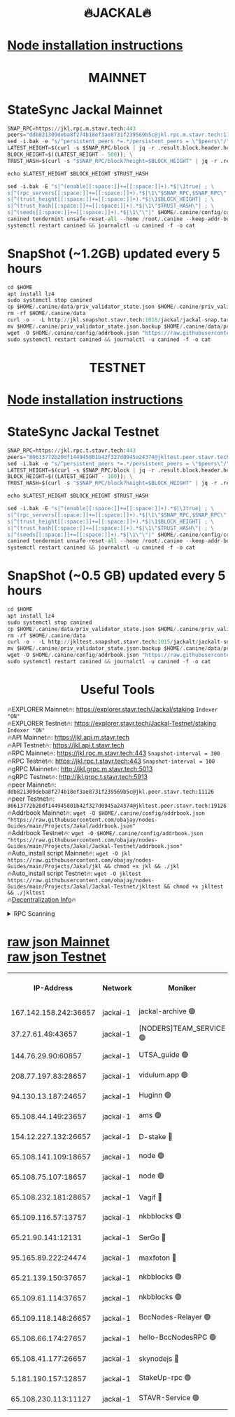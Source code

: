 <h1 align="center"> 🔥JACKAL🔥</h1>

[Node installation instructions](https://github.com/obajay/nodes-Guides/tree/main/Projects/Jakal)
=

<h1 align="center"> MAINNET</h1>

# StateSync Jackal Mainnet
```python
SNAP_RPC=https://jkl.rpc.m.stavr.tech:443
peers="ddb821309deba8f274b18ef3ae8731f239569b5c@jkl.rpc.m.stavr.tech:11126"
sed -i.bak -e "s/^persistent_peers *=.*/persistent_peers = \"$peers\"/" $HOME/.canine/config/config.toml
LATEST_HEIGHT=$(curl -s $SNAP_RPC/block | jq -r .result.block.header.height); \
BLOCK_HEIGHT=$((LATEST_HEIGHT - 500)); \
TRUST_HASH=$(curl -s "$SNAP_RPC/block?height=$BLOCK_HEIGHT" | jq -r .result.block_id.hash)

echo $LATEST_HEIGHT $BLOCK_HEIGHT $TRUST_HASH

sed -i.bak -E "s|^(enable[[:space:]]+=[[:space:]]+).*$|\1true| ; \
s|^(rpc_servers[[:space:]]+=[[:space:]]+).*$|\1\"$SNAP_RPC,$SNAP_RPC\"| ; \
s|^(trust_height[[:space:]]+=[[:space:]]+).*$|\1$BLOCK_HEIGHT| ; \
s|^(trust_hash[[:space:]]+=[[:space:]]+).*$|\1\"$TRUST_HASH\"| ; \
s|^(seeds[[:space:]]+=[[:space:]]+).*$|\1\"\"|" $HOME/.canine/config/config.toml
canined tendermint unsafe-reset-all --home /root/.canine --keep-addr-book
systemctl restart canined && journalctl -u canined -f -o cat
```
# SnapShot (~1.2GB) updated every 5 hours
```python
cd $HOME
apt install lz4
sudo systemctl stop canined
cp $HOME/.canine/data/priv_validator_state.json $HOME/.canine/priv_validator_state.json.backup
rm -rf $HOME/.canine/data
curl -o - -L http://jkl.snapshot.stavr.tech:1018/jackal/jackal-snap.tar.lz4 | lz4 -c -d - | tar -x -C $HOME/.canine --strip-components 2
mv $HOME/.canine/priv_validator_state.json.backup $HOME/.canine/data/priv_validator_state.json
wget -O $HOME/.canine/config/addrbook.json "https://raw.githubusercontent.com/obajay/nodes-Guides/main/Projects/Jakal/addrbook.json"
sudo systemctl restart canined && journalctl -u canined -f -o cat
```

<h1 align="center"> TESTNET</h1>

[Node installation instructions](https://github.com/obajay/nodes-Guides/tree/main/Projects/Jakal/Jackal-Testnet)
=

# StateSync Jackal Testnet
```python
SNAP_RPC=https://jkl.rpc.t.stavr.tech:443
peers="80613772b20df144945801b42f327d0945a24374@jkltest.peer.stavr.tech:19126"
sed -i.bak -e "s/^persistent_peers *=.*/persistent_peers = \"$peers\"/" $HOME/.canine/config/config.toml
LATEST_HEIGHT=$(curl -s $SNAP_RPC/block | jq -r .result.block.header.height); \
BLOCK_HEIGHT=$((LATEST_HEIGHT - 100)); \
TRUST_HASH=$(curl -s "$SNAP_RPC/block?height=$BLOCK_HEIGHT" | jq -r .result.block_id.hash)

echo $LATEST_HEIGHT $BLOCK_HEIGHT $TRUST_HASH

sed -i.bak -E "s|^(enable[[:space:]]+=[[:space:]]+).*$|\1true| ; \
s|^(rpc_servers[[:space:]]+=[[:space:]]+).*$|\1\"$SNAP_RPC,$SNAP_RPC\"| ; \
s|^(trust_height[[:space:]]+=[[:space:]]+).*$|\1$BLOCK_HEIGHT| ; \
s|^(trust_hash[[:space:]]+=[[:space:]]+).*$|\1\"$TRUST_HASH\"| ; \
s|^(seeds[[:space:]]+=[[:space:]]+).*$|\1\"\"|" $HOME/.canine/config/config.toml
canined tendermint unsafe-reset-all --home /root/.canine --keep-addr-book
systemctl restart canined && journalctl -u canined -f -o cat
```
# SnapShot (~0.5 GB) updated every 5 hours
```python
cd $HOME
apt install lz4
sudo systemctl stop canined
cp $HOME/.canine/data/priv_validator_state.json $HOME/.canine/priv_validator_state.json.backup
rm -rf $HOME/.canine/data
curl -o - -L http://jkltest.snapshot.stavr.tech:1015/jackalt/jackalt-snap.tar.lz4 | lz4 -c -d - | tar -x -C $HOME/.canine --strip-components 2
mv $HOME/.canine/priv_validator_state.json.backup $HOME/.canine/data/priv_validator_state.json
wget -O $HOME/.canine/config/addrbook.json "https://raw.githubusercontent.com/obajay/nodes-Guides/main/Projects/Jakal/Jackal-Testnet/addrbook.json"
sudo systemctl restart canined && journalctl -u canined -f -o cat
```

 <h1 align="center"> Useful Tools</h1>

🔥EXPLORER Mainnet🔥:      https://explorer.stavr.tech/Jackal/staking		        `Indexer "ON"` \
🔥EXPLORER Testnet🔥:      https://explorer.stavr.tech/Jackal-Testnet/staking     `Indexer "ON"` \
🔥API Mainnet🔥: 			 		 https://jkl.api.m.stavr.tech \
🔥API Testnet🔥: 			 		 https://jkl.api.t.stavr.tech \
🔥RPC Mainnet🔥:           https://jkl.rpc.m.stavr.tech:443              `Snapshot-interval = 300` \
🔥RPC Testnet🔥:           https://jkl.rpc.t.stavr.tech:443              `Snapshot-interval = 100` \
🔥gRPC Mainnet🔥:          http://jkl.grpc.m.stavr.tech:5013 \
🔥gRPC Testnet🔥:          http://jkl.grpc.t.stavr.tech:5913 \
🔥peer Mainnet🔥:					 `ddb821309deba8f274b18ef3ae8731f239569b5c@jkl.peer.stavr.tech:11126` \
🔥peer Testnet🔥:					 `80613772b20df144945801b42f327d0945a24374@jkltest.peer.stavr.tech:19126` \
🔥Addrbook Mainnet🔥:    ```wget -O $HOME/.canine/config/addrbook.json "https://raw.githubusercontent.com/obajay/nodes-Guides/main/Projects/Jakal/addrbook.json"``` \
🔥Addrbook Testnet🔥:    ```wget -O $HOME/.canine/config/addrbook.json "https://raw.githubusercontent.com/obajay/nodes-Guides/main/Projects/Jakal/Jackal-Testnet/addrbook.json"``` \
🔥Auto_install script Mainnet🔥: ```wget -O jkl https://raw.githubusercontent.com/obajay/nodes-Guides/main/Projects/Jakal/jkl && chmod +x jkl && ./jkl``` \
🔥Auto_install script Testnet🔥: ```wget -O jkltest https://raw.githubusercontent.com/obajay/nodes-Guides/main/Projects/Jakal/Jackal-Testnet/jkltest && chmod +x jkltest && ./jkltest``` \
🔥[Decentralization Info](https://github.com/obajay/StateSync-snapshots/tree/main/Projects/Jackal/Decentralization)🔥


<details>
<summary>RPC Scanning</summary>

<h2 align="center"> We scan nodes in real time every 4 hours. And we provide the final result of RPC endpoints.
We cannot influence the operation of these nodes in any way. </h2>


```python
If Voting Power is higher than 0 --> then the Node is a validator of the network and may be subject to attack and be a potential threat to the chain.
```
```python
We marked such validators with a red symbol
```

</details>

[raw json Mainnet](https://rpc-check.jaclalm.stavr.tech/jaclalm/rpc-jaclalm-result.json) \
[raw json Testnet](https://github.com/obajay/StateSync-snapshots/tree/main/Projects/Jackal/Rpc-Check-Testnet)
=

<table><tr><th>IP-Address</th><th>Network</th><th>Moniker</th><th>Latest Block Height</th><th>Earliest Block Height</th><th>Catching Up</th><th>Tx Index</th><th>Voting Power</th><th>Scan Time</th></tr><tr><td>167.142.158.242:36657</td><td>jackal-1</td><td>jackal-archive 🟢</td><td>6572356</td><td>2770293</td><td>False</td><td>on</td><td>0</td><td>2024-02-21T02:57:31.561472373UTC</td></tr><tr><td>37.27.61.49:43657</td><td>jackal-1</td><td>[NODERS]TEAM_SERVICE 🟢</td><td>6572331</td><td>6142001</td><td>False</td><td>on</td><td>0</td><td>2024-02-21T02:54:25.184978139UTC</td></tr><tr><td>144.76.29.90:60857</td><td>jackal-1</td><td>UTSA_guide 🟢</td><td>6572348</td><td>6280001</td><td>False</td><td>on</td><td>0</td><td>2024-02-21T02:56:26.300842864UTC</td></tr><tr><td>208.77.197.83:28657</td><td>jackal-1</td><td>vidulum.app 🟢</td><td>6572356</td><td>6296001</td><td>False</td><td>on</td><td>0</td><td>2024-02-21T02:57:28.725746400UTC</td></tr><tr><td>94.130.13.187:24657</td><td>jackal-1</td><td>Huginn 🟢</td><td>6567397</td><td>6424001</td><td>False</td><td>on</td><td>0</td><td>2024-02-21T02:57:44.634064966UTC</td></tr><tr><td>65.108.44.149:23657</td><td>jackal-1</td><td>ams 🟢</td><td>6572352</td><td>6431811</td><td>False</td><td>on</td><td>0</td><td>2024-02-21T02:56:54.459527580UTC</td></tr><tr><td>154.12.227.132:26657</td><td>jackal-1</td><td>D-stake 🔴</td><td>6572321</td><td>6434501</td><td>False</td><td>off</td><td>130243</td><td>2024-02-21T02:54:40.922036961UTC</td></tr><tr><td>65.108.141.109:18657</td><td>jackal-1</td><td>node 🟢</td><td>6572334</td><td>6444728</td><td>False</td><td>on</td><td>0</td><td>2024-02-21T02:54:45.444984074UTC</td></tr><tr><td>65.108.75.107:18657</td><td>jackal-1</td><td>node 🟢</td><td>6572343</td><td>6458311</td><td>False</td><td>on</td><td>0</td><td>2024-02-21T02:55:54.892325875UTC</td></tr><tr><td>65.108.232.181:28657</td><td>jackal-1</td><td>Vagif 🔴</td><td>6572350</td><td>6462201</td><td>False</td><td>off</td><td>60003</td><td>2024-02-21T02:56:39.411792273UTC</td></tr><tr><td>65.109.116.57:13757</td><td>jackal-1</td><td>nkbblocks 🟢</td><td>6572359</td><td>6468668</td><td>False</td><td>on</td><td>0</td><td>2024-02-21T02:57:53.182600848UTC</td></tr><tr><td>65.21.90.141:12131</td><td>jackal-1</td><td>SerGo 🔴</td><td>6572336</td><td>6472336</td><td>False</td><td>off</td><td>51100</td><td>2024-02-21T02:55:00.604108944UTC</td></tr><tr><td>95.165.89.222:24474</td><td>jackal-1</td><td>maxfoton 🔴</td><td>6572350</td><td>6472350</td><td>False</td><td>off</td><td>117661</td><td>2024-02-21T02:56:39.818647781UTC</td></tr><tr><td>65.21.139.150:37657</td><td>jackal-1</td><td>nkbblocks 🟢</td><td>6572335</td><td>6473101</td><td>False</td><td>on</td><td>0</td><td>2024-02-21T02:54:58.160360395UTC</td></tr><tr><td>65.109.61.114:37657</td><td>jackal-1</td><td>nkbblocks 🟢</td><td>6572342</td><td>6473101</td><td>False</td><td>on</td><td>0</td><td>2024-02-21T02:55:46.306571594UTC</td></tr><tr><td>65.109.118.148:26657</td><td>jackal-1</td><td>BccNodes-Relayer 🟢</td><td>6572347</td><td>6489001</td><td>False</td><td>on</td><td>0</td><td>2024-02-21T02:56:17.804840947UTC</td></tr><tr><td>65.108.66.174:27657</td><td>jackal-1</td><td>hello-BccNodesRPC 🟢</td><td>6572348</td><td>6489001</td><td>False</td><td>on</td><td>0</td><td>2024-02-21T02:56:26.631985829UTC</td></tr><tr><td>65.108.41.177:26657</td><td>jackal-1</td><td>skynodejs 🔴</td><td>6572356</td><td>6509001</td><td>False</td><td>on</td><td>83702</td><td>2024-02-21T02:57:31.933264893UTC</td></tr><tr><td>5.181.190.157:12857</td><td>jackal-1</td><td>StakeUp-rpc 🟢</td><td>6568504</td><td>6548001</td><td>False</td><td>on</td><td>0</td><td>2024-02-21T02:54:37.863258251UTC</td></tr><tr><td>65.108.230.113:11127</td><td>jackal-1</td><td>STAVR-Service 🟢</td><td>6571502</td><td>6571501</td><td>False</td><td>on</td><td>0</td><td>2024-02-21T02:56:58.991140817UTC</td></tr></table>
